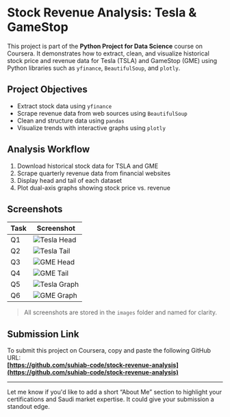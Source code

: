 #  Stock Revenue Analysis: Tesla & GameStop

This project is part of the **Python Project for Data Science** course on Coursera. It demonstrates how to extract, clean, and visualize historical stock price and revenue data for Tesla (TSLA) and GameStop (GME) using Python libraries such as `yfinance`, `BeautifulSoup`, and `plotly`.

## Project Objectives
- Extract stock data using `yfinance`
- Scrape revenue data from web sources using `BeautifulSoup`
- Clean and structure data using `pandas`
- Visualize trends with interactive graphs using `plotly`

##  Analysis Workflow
1. Download historical stock data for TSLA and GME
2. Scrape quarterly revenue data from financial websites
3. Display head and tail of each dataset
4. Plot dual-axis graphs showing stock price vs. revenue

## Screenshots

| Task | Screenshot |
|------|------------|
| Q1 | ![Tesla Head](images/tesla_data_head.png) |
| Q2 | ![Tesla Tail](images/tesla_revenue_tail.png) |
| Q3 | ![GME Head](images/gme_data_head.png) |
| Q4 | ![GME Tail](images/gme_revenue_tail.png) |
| Q5 | ![Tesla Graph](images/tesla_graph.png) |
| Q6 | ![GME Graph](images/gme_graph.png) |

> All screenshots are stored in the `images` folder and named for clarity.

##  Submission Link
To submit this project on Coursera, copy and paste the following GitHub URL:  
**[https://github.com/suhiab-code/stock-revenue-analysis](https://github.com/suhiab-code/stock-revenue-analysis)**

---

Let me know if you'd like to add a short “About Me” section to highlight your certifications and Saudi market expertise. It could give your submission a standout edge.
